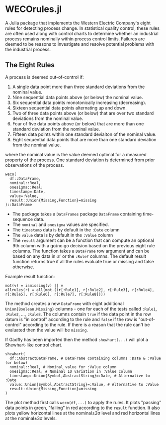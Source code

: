 # WECOrules.jl

A Julia package that implements the Western Electric Company's eight rules for detecting process change. In statistical quality control, these rules are often used along with control charts to determine whether an industrial process remains nominally within process control limits.  Failures are deemed to be reasons to investigate and resolve potential problems with the industrial process.

## The Eight Rules

A process is deemed out-of-control if:

  1) A single data point more than three standard deviations from the nominal value.
  2) Nine sequential data points above (or below) the nominal value.
  3) Six sequential data points monotonically increasing (decreasing).
  4) Sixteen sequential data points alternating up and down.
  5) Two of three data points above (or below) that are over two standard deviations from the nominal value.
  6) Four of five data points above (or below) that are more than one standard deviation from the nominal value.
  7) Fifteen data points within one standard deviaiton of the nominal value.
  8) Eight sequential data points that are more than one standard deviation from the nominal value. 

  where the nominal value is the value deemed optimal for a measured property of the process.  One standard deviation is determined from prior observations of the process.

    weco(
      df::DataFrame, 
      nominal::Real, 
      onesigma::Real; 
      timestamp=:Date, 
      value=:Value, 
      result::Union{Missing,Function}=missing
    )::DataFrame

  * The package takes a `DataFrames` package `DataFrame` containing time-sequence data.
  * The `nominal` and `onesigma` values are specified.
  * The `timestamp` data is by default in the `:Date` column
  * The `value` data is by default in the `:Value` column
  * The `result` argument can be a function that can compute an optional 9th column with a go/no go decision based on the previous eight rule columns.  The function takes a `DataFrame` row argument and can be based on any data in `df` or the `:Rule?` columns.  The default result function returns true if all the rules evaluate true or missing and false otherwise.

Example result function:

    mot(v) = ismissing(v) || v
    allrules(r) = all(mot.((r[:Rule1], r[:Rule2], r[:Rule3], r[:Rule4], r[:Rule5], r[:Rule6], r[:Rule7], r[:Rule8])))


 The method creates a new `DataFrame` with eight additional `Union{Boolean,Missing}` columns - one for each of the tests called `:Rule1`, `:Rule2`, ..., `:Rule8`.  The columns contain `true` if the data point in the row datum is "in control" according to the rule and `false` if the row is "out-of-control" according to the rule.  If there is a reason that the rule can't be evaluated then the value will be `missing`.

If Gadfly has been imported then the method `shewhart(...)` will plot a Shewhart-like control chart.

    shewhart(
      df::AbstractDataFrame, # DataFrame containing columns :Date & :Value (or below)
      nominal::Real, # Nominal value for :Value column
      onesigma::Real; # Nominal 1σ variation in :Value column
      timestamp::Union{Symbol,AbstractString}=:Date, # Alternative to :Date
      value::Union{Symbol,AbstractString}=:Value, # Alternative to :Value
      result::Union{Missing,Function}=missing
    )

The plot method first calls `weco(df,...)` to apply the rules.  It plots "passing" data points in green, "failing" in red according to the `result` function.  It also plots yellow horizontal lines at the nominal±2σ level and red horizontal lines at the nominal±3σ levels.
